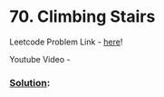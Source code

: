 # 70. Climbing Stairs

Leetcode Problem Link - [here](https://leetcode.com/problems/climbing-stairs/description/?envType=study-plan-v2&envId=top-100-liked)!

Youtube Video - 

### [Solution]():

```cpp


```